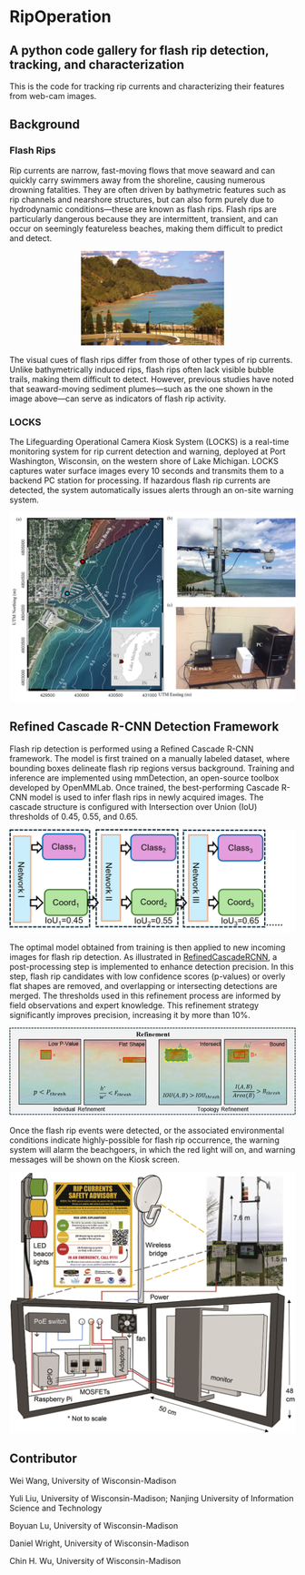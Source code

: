 # RipOperation
## A python code gallery for flash rip detection, tracking, and characterization
This is the code for tracking rip currents and characterizing their features from web-cam images.

## Background
### Flash Rips
Rip currents are narrow, fast-moving flows that move seaward and can quickly carry swimmers away from the shoreline, causing numerous drowning fatalities. They are often driven by bathymetric features such as rip channels and nearshore structures, but can also form purely due to hydrodynamic conditions—these are known as flash rips. Flash rips are particularly dangerous because they are intermittent, transient, and can occur on seemingly featureless beaches, making them difficult to predict and detect.
<p align="center">
  <img src="https://github.com/wwang487/RipOperation/blob/main/FlashRip.jpg" width="50%">
</p>

The visual cues of flash rips differ from those of other types of rip currents. Unlike bathymetrically induced rips, flash rips often lack visible bubble trails, making them difficult to detect. However, previous studies have noted that seaward-moving sediment plumes—such as the one shown in the image above—can serve as indicators of flash rip activity.

### LOCKS
The Lifeguarding Operational Camera Kiosk System (LOCKS) is a real-time monitoring system for rip current detection and warning, deployed at Port Washington, Wisconsin, on the western shore of Lake Michigan. LOCKS captures water surface images every 10 seconds and transmits them to a backend PC station for processing. If hazardous flash rip currents are detected, the system automatically issues alerts through an on-site warning system.
<p align="center">
  <img src="https://github.com/wwang487/RipOperation/blob/main/LOCKS_Site.jpg">
</p>

## Refined Cascade R-CNN Detection Framework
Flash rip detection is performed using a Refined Cascade R-CNN framework. The model is first trained on a manually labeled dataset, where bounding boxes delineate flash rip regions versus background. Training and inference are implemented using mmDetection, an open-source toolbox developed by OpenMMLab. Once trained, the best-performing Cascade R-CNN model is used to infer flash rips in newly acquired images. The cascade structure is configured with Intersection over Union (IoU) thresholds of 0.45, 0.55, and 0.65.
<p align="center">
  <img src="https://github.com/wwang487/RipOperation/blob/main/Cascade.jpg">
</p>

The optimal model obtained from training is then applied to new incoming images for flash rip detection. As illustrated in [RefinedCascadeRCNN](https://github.com/wwang487/RefinedCascadeRCNN), a post-processing step is implemented to enhance detection precision. In this step, flash rip candidates with low confidence scores (p-values) or overly flat shapes are removed, and overlapping or intersecting detections are merged. The thresholds used in this refinement process are informed by field observations and expert knowledge. This refinement strategy significantly improves precision, increasing it by more than 10%.
<p align="center">
  <img src="https://github.com/wwang487/RipOperation/blob/main/Refinement.jpg">
</p>

Once the flash rip events were detected, or the associated environmental conditions indicate highly-possible for flash rip occurrence, the warning system will alarm the beachgoers, in which the red light will on, and warning messages will be shown on the Kiosk screen.
<p align="center">
  <img src="https://github.com/wwang487/RipOperation/blob/main/LOCKS_Inside.jpg">
</p>

## Contributor
Wei Wang, University of Wisconsin-Madison

Yuli Liu, University of Wisconsin-Madison; Nanjing University of Information Science and Technology

Boyuan Lu, University of Wisconsin-Madison

Daniel Wright, University of Wisconsin-Madison

Chin H. Wu, University of Wisconsin-Madison
